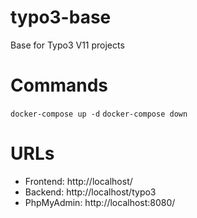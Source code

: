# typo3-base
Base for Typo3 V11 projects

# Commands

`docker-compose up -d`
`docker-compose down`

# URLs

- Frontend: http://localhost/
- Backend: http://localhost/typo3
- PhpMyAdmin: http://localhost:8080/
